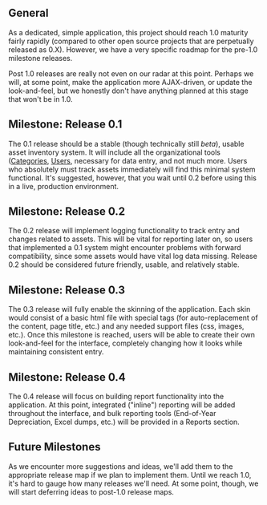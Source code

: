## General ##
As a dedicated, simple application, this project should reach 1.0 maturity fairly rapidly (compared to other open source projects that are perpetually released as 0.X). However, we have a very specific roadmap for the pre-1.0 milestone releases.

Post 1.0 releases are really not even on our radar at this point. Perhaps we will, at some point, make the application more AJAX-driven, or update the look-and-feel, but we honestly don't have anything planned at this stage that won't be in 1.0.

## Milestone: Release 0.1 ##
The 0.1 release should be a stable (though technically still _beta_), usable asset inventory system. It will include all the organizational tools ([Categories](Categories.md), [Users](Users.md),  necessary for data entry, and not much more. Users who absolutely must track assets immediately will find this minimal system functional. It's suggested, however, that you wait until 0.2 before using this in a live, production environment.

## Milestone: Release 0.2 ##
The 0.2 release will implement logging functionality to track entry and changes related to assets. This will be vital for reporting later on, so users that implemented a 0.1 system might encounter problems with forward compatibility, since some assets would have vital log data missing. Release 0.2 should be considered future friendly, usable, and relatively stable.

## Milestone: Release 0.3 ##
The 0.3 release will fully enable the skinning of the application. Each skin would consist of a basic html file with special tags (for auto-replacement of the content, page title, etc.) and any needed support files (css, images, etc.). Once this milestone is reached, users will be able to create their own look-and-feel for the interface, completely changing how it looks while maintaining consistent entry.

## Milestone: Release 0.4 ##
The 0.4 release will focus on building report functionality into the application. At this point, integrated ("inline") reporting will be added throughout the interface, and bulk reporting tools (End-of-Year Depreciation, Excel dumps, etc.) will be provided in a Reports section.

## Future Milestones ##
As we encounter more suggestions and ideas, we'll add them to the appropriate release map if we plan to implement them. Until we reach 1.0, it's hard to gauge how many releases we'll need. At some point, though, we will start deferring ideas to post-1.0 release maps.